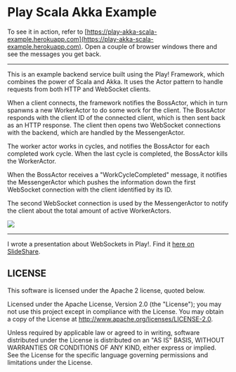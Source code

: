 # Play Scala Akka Example

To see it in action, refer to [https://play-akka-scala-example.herokuapp.com](https://play-akka-scala-example.herokuapp.com). Open a couple of browser windows there and see the messages you get back.

---

This is an example backend service built using the Play! Framework, which combines the power of Scala and Akka. It uses the Actor pattern to handle requests from both HTTP and WebSocket clients.

When a client connects, the framework notifies the BossActor, which in turn spanwns a new WorkerActor to do some work for the client. The BossActor responds with the client ID of the connected client, which is then sent back as an HTTP response. The client then opens two WebSocket connections with the backend, which are handled by the MessengerActor.

The worker actor works in cycles, and notifies the BossActor for each completed work cycle. When the last cycle is completed, the BossActor kills the WorkerActor.

When the BossActor receives a "WorkCycleCompleted" message, it notifies the MessengerActor which pushes the information down the first WebSocket connection with the client identified by its ID.

The second WebSocket connection is used by the MessengerActor to notify the client about the total amount of active WorkerActors. 

![](https://github.com/ticofab/play-scala-akka-example/blob/master/docs/flow.png)

---

I wrote a presentation about WebSockets in Play!. Find it [here on SlideShare](http://www.slideshare.net/FabioTiriticco/websocket-wiith-scala-and-play-framework).


## LICENSE

This software is licensed under the Apache 2 license, quoted below.

Licensed under the Apache License, Version 2.0 (the "License"); you may not use this project except in compliance with
the License. You may obtain a copy of the License at http://www.apache.org/licenses/LICENSE-2.0.

Unless required by applicable law or agreed to in writing, software distributed under the License is distributed on an
"AS IS" BASIS, WITHOUT WARRANTIES OR CONDITIONS OF ANY KIND, either express or implied. See the License for the specific
language governing permissions and limitations under the License.